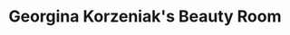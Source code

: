 ---
title: "Georgina Korzeniak's Beauty Room"
url: /wexford/georgina-korzeniaks-beauty-room/
shop: beauty
---